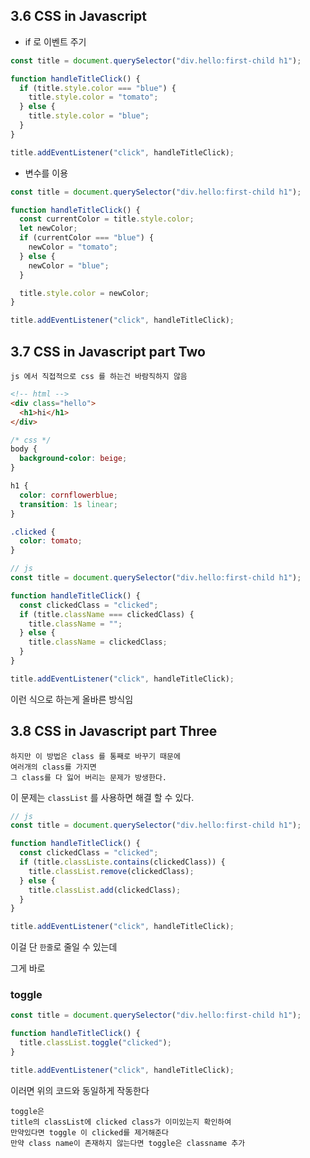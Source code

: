 ## 3.6 CSS in Javascript

- if 로 이벤트 주기

```js
const title = document.querySelector("div.hello:first-child h1");

function handleTitleClick() {
  if (title.style.color === "blue") {
    title.style.color = "tomato";
  } else {
    title.style.color = "blue";
  }
}

title.addEventListener("click", handleTitleClick);
```

- 변수를 이용

```js
const title = document.querySelector("div.hello:first-child h1");

function handleTitleClick() {
  const currentColor = title.style.color;
  let newColor;
  if (currentColor === "blue") {
    newColor = "tomato";
  } else {
    newColor = "blue";
  }

  title.style.color = newColor;
}

title.addEventListener("click", handleTitleClick);
```

## 3.7 CSS in Javascript part Two

    js 에서 직접적으로 css 를 하는건 바람직하지 않음

```html
<!-- html -->
<div class="hello">
  <h1>hi</h1>
</div>
```

```css
/* css */
body {
  background-color: beige;
}

h1 {
  color: cornflowerblue;
  transition: 1s linear;
}

.clicked {
  color: tomato;
}
```

```js
// js
const title = document.querySelector("div.hello:first-child h1");

function handleTitleClick() {
  const clickedClass = "clicked";
  if (title.className === clickedClass) {
    title.className = "";
  } else {
    title.className = clickedClass;
  }
}

title.addEventListener("click", handleTitleClick);
```

이런 식으로 하는게 올바른 방식임

## 3.8 CSS in Javascript part Three

    하지만 이 방법은 class 를 통째로 바꾸기 때문에
    여러개의 class를 가지면
    그 class를 다 잃어 버리는 문제가 방생한다.

이 문제는 `classList` 를 사용하면 해결 할 수 있다.

```js
// js
const title = document.querySelector("div.hello:first-child h1");

function handleTitleClick() {
  const clickedClass = "clicked";
  if (title.classListe.contains(clickedClass)) {
    title.classList.remove(clickedClass);
  } else {
    title.classList.add(clickedClass);
  }
}

title.addEventListener("click", handleTitleClick);
```

이걸 단 `한줄`로 줄일 수 있는데

그게 바로

### toggle

```js
const title = document.querySelector("div.hello:first-child h1");

function handleTitleClick() {
  title.classList.toggle("clicked");
}

title.addEventListener("click", handleTitleClick);
```

이러면 위의 코드와 동일하게 작동한다

    toggle은
    title의 classList에 clicked class가 이미있는지 확인하여
    만약있다면 toggle 이 clicked를 제거해준다
    만약 class name이 존재하지 않는다면 toggle은 classname 추가
